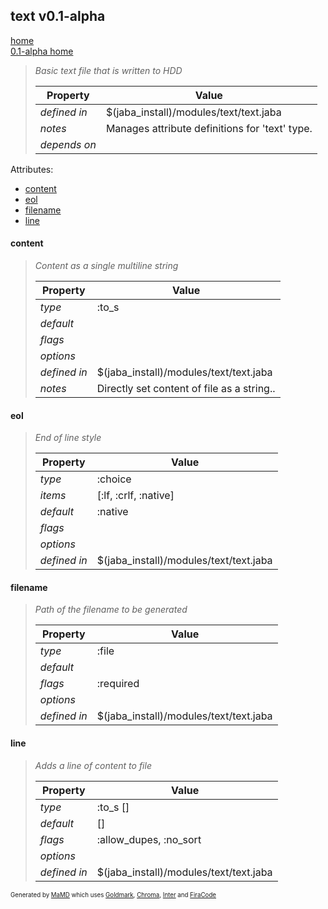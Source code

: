 ## text v0.1-alpha
[home](../index.html)  
[0.1-alpha home](index.html)

> 
> _Basic text file that is written to HDD_
> 
> | Property | Value  |
> |-|-|
> | _defined in_ | $(jaba_install)/modules/text/text.jaba |
> | _notes_ | Manages attribute definitions for 'text' type.  |
> | _depends on_ |  |
> 

Attributes:  
- [content](#content)
- [eol](#eol)
- [filename](#filename)
- [line](#line)

<a id="content"></a>
#### content
> _Content as a single multiline string_
> 
> | Property | Value  |
> |-|-|
> | _type_ | :to_s |
> | _default_ |  |
> | _flags_ |  |
> | _options_ |  |
> | _defined in_ | $(jaba_install)/modules/text/text.jaba |
> | _notes_ | Directly set content of file as a string..  |
>
<a id="eol"></a>
#### eol
> _End of line style_
> 
> | Property | Value  |
> |-|-|
> | _type_ | :choice |
> | _items_ | [:lf, :crlf, :native] |
> | _default_ | :native |
> | _flags_ |  |
> | _options_ |  |
> | _defined in_ | $(jaba_install)/modules/text/text.jaba |
>
<a id="filename"></a>
#### filename
> _Path of the filename to be generated_
> 
> | Property | Value  |
> |-|-|
> | _type_ | :file |
> | _default_ |  |
> | _flags_ | :required |
> | _options_ |  |
> | _defined in_ | $(jaba_install)/modules/text/text.jaba |
>
<a id="line"></a>
#### line
> _Adds a line of content to file_
> 
> | Property | Value  |
> |-|-|
> | _type_ | :to_s [] |
> | _default_ | [] |
> | _flags_ | :allow_dupes, :no_sort |
> | _options_ |  |
> | _defined in_ | $(jaba_install)/modules/text/text.jaba |
>
<sub><sup>Generated by <a href="https://github.com/ishani/MaMD">MaMD</a> which uses <a href="https://github.com/yuin/goldmark">Goldmark</a>, <a href="https://github.com/alecthomas/chroma">Chroma</a>, <a href="https://rsms.me/inter">Inter</a> and <a href="https://github.com/tonsky/FiraCode">FiraCode</a></sup></sub>

